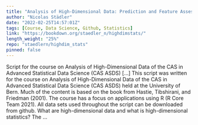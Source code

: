 ```yaml
---
title: "Analysis of High-Dimensional Data: Prediction and Feature Assessment"
author: "Nicolas Städler"
date: "2022-02-25T14:57:01Z"
tags: [Course, Data Science, Github, Statistics]
link: "https://bookdown.org/staedler_n/highdimstats/"
length_weight: "25%"
repo: "staedlern/highdim_stats"
pinned: false
---
```


Script for the course on Analysis of High-Dimensional Data of the CAS in Advanced Statistical Data Science (CAS ASDS) [...] This script was written for the course on Analysis of High-Dimensional Data of the CAS in Advanced Statistical Data Science (CAS ASDS) held at the University of Bern. Much of the content is based on the book from Hastie, Tibshirani, and Friedman (2001). The course has a focus on applications using R (R Core Team 2021). All data sets used throughout the script can be downloaded from github. What are high-dimensional data and what is high-dimensional statistics? The ...

